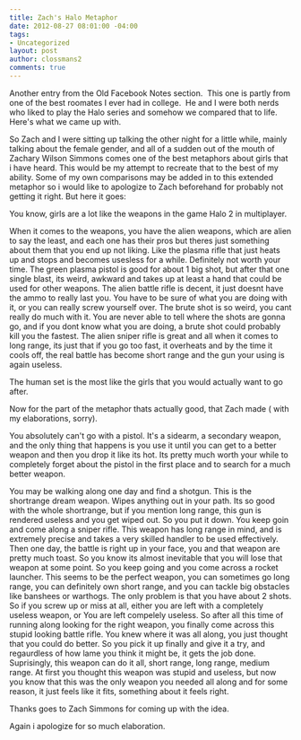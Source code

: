 ```yaml
---
title: Zach's Halo Metaphor
date: 2012-08-27 08:01:00 -04:00
tags:
- Uncategorized
layout: post
author: clossmans2
comments: true
---
```


Another entry from the Old Facebook Notes section.&nbsp; This one is partly from one of the best roomates I ever had in college.&nbsp; He and I were both nerds who liked to play the Halo series and somehow we compared that to life. Here's what we came up with.

So Zach and I were sitting up talking the other night for a little while, mainly talking about the female gender, and all of a sudden out of the mouth of Zachary Wilson Simmons comes one of the best metaphors about girls that i have heard. This would be my attempt to recreate that to the best of my ability. Some of my own comparisons may be added in to this extended metaphor so i would like to apologize to Zach beforehand for probably not getting it right. But here it goes:


You know, girls are a lot like the weapons in the game Halo 2 in multiplayer.

When it comes to the weapons, you have the alien weapons, which are alien to say the least, and each one has their pros but theres just something about them that you end up not liking. Like the plasma rifle that just heats up and stops and becomes usesless for a while. Definitely not worth your time. The green plasma pistol is good for about 1 big shot, but after that one single blast, its weird, awkward and takes up at least a hand that could be used for other weapons. The alien battle rifle is decent, it just doesnt have the ammo to really last you. You have to be sure of what you are doing with it, or you can really screw yourself over. The brute shot is so weird, you cant really do much with it. You are never able to tell where the shots are gonna go, and if you dont know what you are doing, a brute shot could probably kill you the fastest. The alien sniper rifle is great and all when it comes to long range, its just that if you go too fast, it overheats and by the time it cools off, the real battle has become short range and the gun your using is again useless.

The human set is the most like the girls that you would actually want to go after.

Now for the part of the metaphor thats actually good, that Zach made ( with my elaborations, sorry).

You absolutely can't go with a pistol. It's a sidearm, a secondary weapon, and the only thing that happens is you use it until you can get to a better weapon and then you drop it like its hot. Its pretty much worth your while to completely forget about the pistol in the first place and to search for a much better weapon.

You may be walking along one day and find a shotgun. This is the shortrange dream weapon. Wipes anything out in your path. Its so good with the whole shortrange, but if you mention long range, this gun is rendered useless and you get wiped out. So you put it down. You keep goin and come along a sniper rifle. This weapon has long range in mind, and is extremely precise and takes a very skilled handler to be used effectively. Then one day, the battle is right up in your face, you and that weapon are pretty much toast. So you know its almost inevitable that you will lose that weapon at some point. So you keep going and you come across a rocket launcher. This seems to be the perfect weapon, you can sometimes go long range, you can definitely own short range, and you can tackle big obstacles like banshees or warthogs. The only problem is that you have about 2 shots. So if you screw up or miss at all, either you are left with a completely useless weapon, or You are left compelely useless. So after all this time of running along looking for the right weapon, you finally come across this stupid looking battle rifle. You knew where it was all along, you just thought that you could do better. So you pick it up finally and give it a try, and regaurdless of how lame you think it might be, it gets the job done. Suprisingly, this weapon can do it all, short range, long range, medium range. At first you thought this weapon was stupid and useless, but now you know that this was the only weapon you needed all along and for some reason, it just feels like it fits, something about it feels right.

Thanks goes to Zach Simmons for coming up with the idea.

Again i apologize for so much elaboration.
